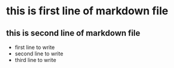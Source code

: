 # this is first line of markdown file
## this is second line of markdown file

* first line to write
* second line to write
* third line to write